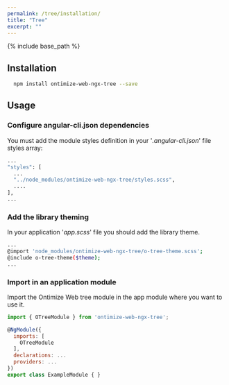 ```yaml
---
permalink: /tree/installation/
title: "Tree"
excerpt: ""
---
```

{% include base_path %}

## Installation

```bash
  npm install ontimize-web-ngx-tree --save
```

## Usage

### Configure angular-cli.json dependencies

You must add the module styles definition in your '*.angular-cli.json*' file styles array:

```bash
...
"styles": [
  ...
  "../node_modules/ontimize-web-ngx-tree/styles.scss",
  ....
],
...
```

### Add the library theming
In your application '*app.scss*' file you should add the library theme.

```bash
...
@import 'node_modules/ontimize-web-ngx-tree/o-tree-theme.scss';
@include o-tree-theme($theme);
...
```

### Import in an application module

Import the Ontimize Web tree module in the app module where you want to use it.

```javascript
import { OTreeModule } from 'ontimize-web-ngx-tree';

@NgModule({
  imports: [
    OTreeModule
  ],
  declarations: ...
  providers: ...
})
export class ExampleModule { }
```
